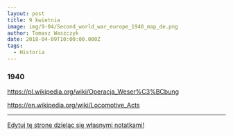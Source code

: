 ```yaml
---
layout: post
title: 9 kwietnia
image: img/9-04/Second_world_war_europe_1940_map_de.png
author: Tomasz Waszczyk
date: 2018-04-09T10:00:00.000Z
tags:
  - Historia
---
```


### 1940

<https://pl.wikipedia.org/wiki/Operacja_Weser%C3%BCbung>

<https://en.wikipedia.org/wiki/Locomotive_Acts>

---

<a href="https://github.com/TomaszWaszczyk/historia.waszczyk.com/edit/master/src/content/april-9.md" target="_blank">Edytuj tę stronę dzieląc się własnymi notatkami!</a>
